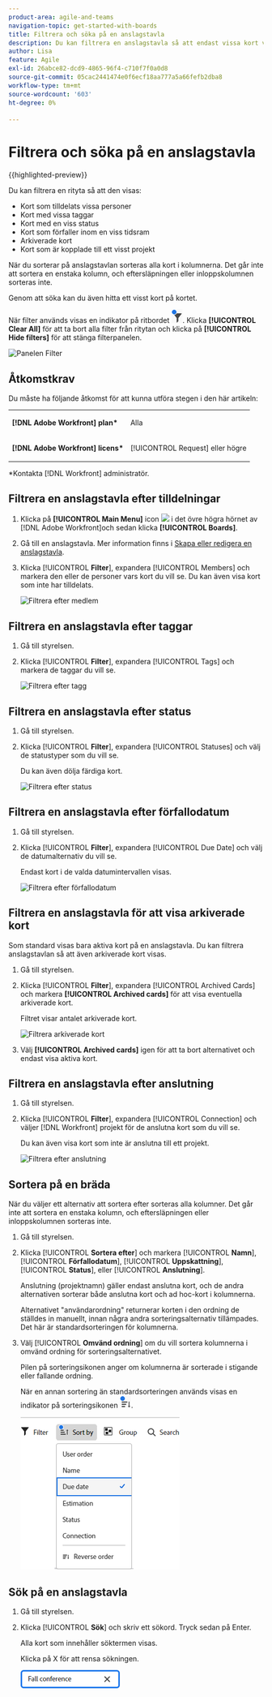 ```yaml
---
product-area: agile-and-teams
navigation-topic: get-started-with-boards
title: Filtrera och söka på en anslagstavla
description: Du kan filtrera en anslagstavla så att endast vissa kort visas.
author: Lisa
feature: Agile
exl-id: 26abce82-dcd9-4865-96f4-c710f7f0a0d8
source-git-commit: 05cac2441474e0f6ecf18aa777a5a66fefb2dba8
workflow-type: tm+mt
source-wordcount: '603'
ht-degree: 0%

---
```


# Filtrera och söka på en anslagstavla

{{highlighted-preview}}

Du kan filtrera en rityta så att den visas:

* Kort som tilldelats vissa personer
* Kort med vissa taggar
* Kort med en viss status
* Kort som förfaller inom en viss tidsram
* Arkiverade kort
* Kort som är kopplade till ett visst projekt

<span class="preview">När du sorterar på anslagstavlan sorteras alla kort i kolumnerna. Det går inte att sortera en enstaka kolumn, och eftersläpningen eller inloppskolumnen sorteras inte.</span>

Genom att söka kan du även hitta ett visst kort på kortet.

När filter används visas en indikator på ritbordet ![Filter använt på bräde](assets/boards-filterapplied-30x30.png). Klicka **[!UICONTROL Clear All]** för att ta bort alla filter från ritytan och klicka på **[!UICONTROL Hide filters]** för att stänga filterpanelen.

![Panelen Filter](assets/boards-all-filters-collapsed-1022.png)

## Åtkomstkrav

Du måste ha följande åtkomst för att kunna utföra stegen i den här artikeln:

<table style="table-layout:auto"> 
 <col> 
 <col> 
 <tbody> 
  <tr> 
   <td role="rowheader"><strong>[!DNL Adobe Workfront] plan*</strong></td> 
   <td> <p>Alla</p> </td> 
  </tr> 
  <tr> 
   <td role="rowheader"><strong>[!DNL Adobe Workfront] licens*</strong></td> 
   <td> <p>[!UICONTROL Request] eller högre</p> </td> 
  </tr> 
 </tbody> 
</table>

&#42;Kontakta [!DNL Workfront] administratör.

## Filtrera en anslagstavla efter tilldelningar

1. Klicka på **[!UICONTROL Main Menu]** icon ![](assets/main-menu-icon.png) i det övre högra hörnet av [!DNL Adobe Workfront]och sedan klicka **[!UICONTROL Boards]**.
1. Gå till en anslagstavla. Mer information finns i [Skapa eller redigera en anslagstavla](../../agile/get-started-with-boards/create-edit-board.md).
1. Klicka [!UICONTROL **Filter**], expandera [!UICONTROL Members] och markera den eller de personer vars kort du vill se. Du kan även visa kort som inte har tilldelats.

   ![Filtrera efter medlem](assets/boards-filter-by-assignees-0822.png)

## Filtrera en anslagstavla efter taggar

1. Gå till styrelsen.
1. Klicka [!UICONTROL **Filter**], expandera [!UICONTROL Tags] och markera de taggar du vill se.

   ![Filtrera efter tagg](assets/boards-filter-by-tags-0822.png)

## Filtrera en anslagstavla efter status

1. Gå till styrelsen.
1. Klicka [!UICONTROL **Filter**], expandera [!UICONTROL Statuses] och välj de statustyper som du vill se.

   Du kan även dölja färdiga kort.

   ![Filtrera efter status](assets/boards-filter-by-status-0822.png)

## Filtrera en anslagstavla efter förfallodatum

1. Gå till styrelsen.
1. Klicka [!UICONTROL **Filter**], expandera [!UICONTROL Due Date] och välj de datumalternativ du vill se.

   Endast kort i de valda datumintervallen visas.

   ![Filtrera efter förfallodatum](assets/boards-filter-by-due-date-0822.png)

## Filtrera en anslagstavla för att visa arkiverade kort

Som standard visas bara aktiva kort på en anslagstavla. Du kan filtrera anslagstavlan så att även arkiverade kort visas.

1. Gå till styrelsen.
1. Klicka [!UICONTROL **Filter**], expandera [!UICONTROL Archived Cards] och markera **[!UICONTROL Archived cards]** för att visa eventuella arkiverade kort.

   Filtret visar antalet arkiverade kort.

   ![Filtrera arkiverade kort](assets/boards-filter-by-archived-cards_0822.png)

1. Välj **[!UICONTROL Archived cards]** igen för att ta bort alternativet och endast visa aktiva kort.

## Filtrera en anslagstavla efter anslutning

1. Gå till styrelsen.
1. Klicka [!UICONTROL **Filter**], expandera [!UICONTROL Connection] och väljer [!DNL Workfront] projekt för de anslutna kort som du vill se.

   Du kan även visa kort som inte är anslutna till ett projekt.

   ![Filtrera efter anslutning](assets/boards-filter-by-connection.png)

<div class="preview">

## Sortera på en bräda

När du väljer ett alternativ att sortera efter sorteras alla kolumner. Det går inte att sortera en enstaka kolumn, och eftersläpningen eller inloppskolumnen sorteras inte.

1. Gå till styrelsen.
1. Klicka [!UICONTROL **Sortera efter**] och markera [!UICONTROL **Namn**], [!UICONTROL **Förfallodatum**], [!UICONTROL **Uppskattning**], [!UICONTROL **Status**], eller [!UICONTROL **Anslutning**].

   Anslutning (projektnamn) gäller endast anslutna kort, och de andra alternativen sorterar både anslutna kort och ad hoc-kort i kolumnerna.

   Alternativet &quot;användarordning&quot; returnerar korten i den ordning de ställdes in manuellt, innan några andra sorteringsalternativ tillämpades. Det här är standardsorteringen för kolumnerna.

1. Välj [!UICONTROL **Omvänd ordning**] om du vill sortera kolumnerna i omvänd ordning för sorteringsalternativet.

   Pilen på sorteringsikonen anger om kolumnerna är sorterade i stigande eller fallande ordning.

   När en annan sortering än standardsorteringen används visas en indikator på sorteringsikonen ![Sortering används](assets/sort-applied-boards.png).

   ![Sortera efter kolumner på en anslagstavla](assets/sort-by-columns-in-board.png)

</div>

## Sök på en anslagstavla

1. Gå till styrelsen.
1. Klicka [!UICONTROL **Sök**] och skriv ett sökord. Tryck sedan på Enter.

   Alla kort som innehåller söktermen visas.

   Klicka på X för att rensa sökningen.

   ![Sök efter kort på en anslagstavla](assets/boards-searchbox.png)
